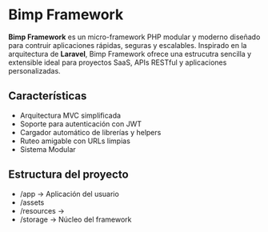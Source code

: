 # Bimp Framework

**Bimp Framework** es un micro-framework PHP modular y moderno diseñado para contruir aplicaciones rápidas, seguras y escalables. Inspirado en la arquitectura de **Laravel**, Bimp Framework ofrece una estrucutra sencilla y extensible ideal para proyectos SaaS, APIs RESTful y aplicaciones personalizadas.

## Características

- Arquitectura MVC simplificada
- Soporte para autenticación con JWT
- Cargador automático de librerías y helpers
- Ruteo amigable con URLs limpias
- Sistema Modular

## Estructura del proyecto

- /app -> Aplicación del usuario
- /assets 
- /resources -> 
- /storage -> Núcleo del framework

